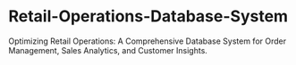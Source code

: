 # Retail-Operations-Database-System
Optimizing Retail Operations: A Comprehensive  Database System for Order Management, Sales  Analytics, and Customer Insights.
